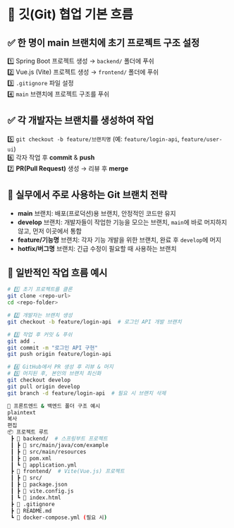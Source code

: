 # 🔹 깃(Git) 협업 기본 흐름

## ✅ 한 명이 main 브랜치에 초기 프로젝트 구조 설정
1️⃣ Spring Boot 프로젝트 생성 → `backend/` 폴더에 푸쉬  
2️⃣ Vue.js (Vite) 프로젝트 생성 → `frontend/` 폴더에 푸쉬  
3️⃣ `.gitignore` 파일 설정  
4️⃣ `main` 브랜치에 프로젝트 구조를 푸쉬  

## ✅ 각 개발자는 브랜치를 생성하여 작업
5️⃣ `git checkout -b feature/브랜치명` (예: `feature/login-api`, `feature/user-ui`)  
6️⃣ 각자 작업 후 **commit** & **push**  
7️⃣ **PR(Pull Request)** 생성 → 리뷰 후 **merge**  

## 🔹 실무에서 주로 사용하는 Git 브랜치 전략
- **main** 브랜치: 배포(프로덕션)용 브랜치, 안정적인 코드만 유지  
- **develop** 브랜치: 개발자들이 작업한 기능을 모으는 브랜치, `main`에 바로 머지하지 않고, 먼저 이곳에서 통합  
- **feature/기능명** 브랜치: 각자 기능 개발을 위한 브랜치, 완료 후 `develop`에 머지  
- **hotfix/버그명** 브랜치: 긴급 수정이 필요할 때 사용하는 브랜치  

## 📌 일반적인 작업 흐름 예시

```bash
# 1️⃣ 초기 프로젝트를 클론
git clone <repo-url>
cd <repo-folder>

# 2️⃣ 개발자는 브랜치 생성
git checkout -b feature/login-api  # 로그인 API 개발 브랜치

# 3️⃣ 작업 후 커밋 & 푸쉬
git add .
git commit -m "로그인 API 구현"
git push origin feature/login-api

# 4️⃣ GitHub에서 PR 생성 후 리뷰 & 머지
# 5️⃣ 머지된 후, 본인의 브랜치 최신화
git checkout develop
git pull origin develop
git branch -d feature/login-api  # 필요 시 브랜치 삭제

🔹 프론트엔드 & 백엔드 폴더 구조 예시
plaintext
복사
편집
📦 프로젝트 루트
 ┣ 📂 backend/  # 스프링부트 프로젝트
 ┃ ┣ 📂 src/main/java/com/example
 ┃ ┣ 📂 src/main/resources
 ┃ ┣ 📜 pom.xml
 ┃ ┗ 📜 application.yml
 ┣ 📂 frontend/  # Vite(Vue.js) 프로젝트
 ┃ ┣ 📂 src/
 ┃ ┣ 📜 package.json
 ┃ ┣ 📜 vite.config.js
 ┃ ┗ 📜 index.html
 ┣ 📜 .gitignore
 ┣ 📜 README.md
 ┗ 📜 docker-compose.yml (필요 시)
